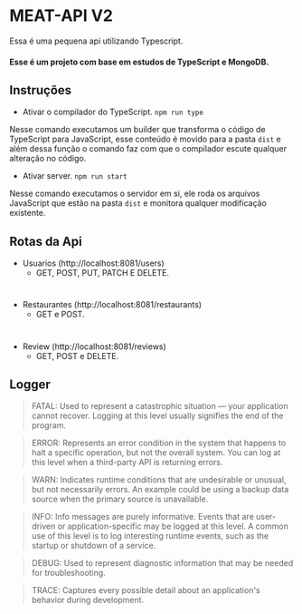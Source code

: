 # MEAT-API V2
Essa é uma pequena api utilizando Typescript.

#### Esse é um projeto com base em estudos de TypeScript e MongoDB.


## Instruções

- Ativar o compilador do TypeScript.
`npm run type`

Nesse comando executamos um builder que transforma o código de TypeScript para JavaScript, esse conteúdo é movido para a pasta `dist` e além dessa função o comando faz com que o compilador escute qualquer alteração no código.

- Ativar server.
`npm run start`

Nesse comando executamos o servidor em si, ele roda os arquivos JavaScript que estão na pasta `dist` e monitora qualquer modificação existente.

## Rotas da Api

- Usuarios (http://localhost:8081/users)
  - GET, POST, PUT, PATCH E DELETE. 

#

- Restaurantes (http://localhost:8081/restaurants)
  - GET e POST. 


#

- Review (http://localhost:8081/reviews)
  - GET, POST e DELETE. 


## Logger

>FATAL: Used to represent a catastrophic situation — your application cannot recover. Logging at this level usually signifies the end of the program.

>ERROR: Represents an error condition in the system that happens to halt a specific operation, but not the overall system. You can log at this level when a third-party API is returning errors.

>WARN: Indicates runtime conditions that are undesirable or unusual, but not necessarily errors. An example could be using a backup data source when the primary source is unavailable.

>INFO: Info messages are purely informative. Events that are user-driven or application-specific may be logged at this level. A common use of this level is to log interesting runtime events, such as the startup or shutdown of a service.

>DEBUG: Used to represent diagnostic information that may be needed for troubleshooting.

>TRACE: Captures every possible detail about an application's behavior during development.